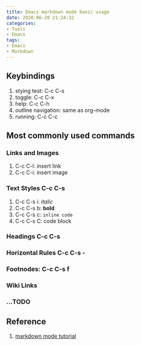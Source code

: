 ```yaml
---
title: Emacs markdown mode basic usage
date: 2020-06-28 21:24:32
categories:
- Tools
- Emacs
tags:
- Emacs
- Markdown
---
```


## Keybindings
1. stying test: C-c C-s
2. toggle: C-c C-x
3. help: C-c C-h
4. outline navigation: same as org-mode
5. running: C-c C-c

## Most commonly used commands
### Links and Images
1. C-c C-l: insert link
2. C-c C-i: insert image

### Text Styles C-c C-s
1. C-c C-s i: *italic*
2. C-c C-s b: **bold**
3. C-c C-s c: `inline code`
4. C-c C-s C: code block

### Headings C-c C-s
### Horizontal Rules C-c C-s -
### Footnodes: C-c C-s f
### Wiki Links
### ...TODO

## Reference
1. [markdown mode tutorial](https://github.com/jrblevin/markdown-mode)
